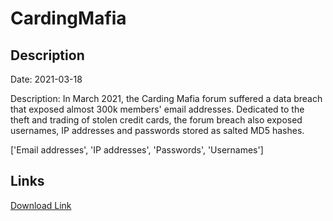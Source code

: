 # CardingMafia

## Description

Date: 2021-03-18

Description:
In March 2021, the Carding Mafia forum suffered a data breach that exposed almost 300k members' email addresses. Dedicated to the theft and trading of stolen credit cards, the forum breach also exposed usernames, IP addresses and passwords stored as salted MD5 hashes.


['Email addresses', 'IP addresses', 'Passwords', 'Usernames']

## Links

[Download Link](https://link-to.net/1229997/92.38748385247197/dynamic/?r=Y2FyZG1hZmlhLmNj)